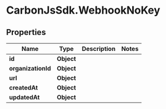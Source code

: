 # CarbonJsSdk.WebhookNoKey

## Properties

Name | Type | Description | Notes
------------ | ------------- | ------------- | -------------
**id** | **Object** |  | 
**organizationId** | **Object** |  | 
**url** | **Object** |  | 
**createdAt** | **Object** |  | 
**updatedAt** | **Object** |  | 


